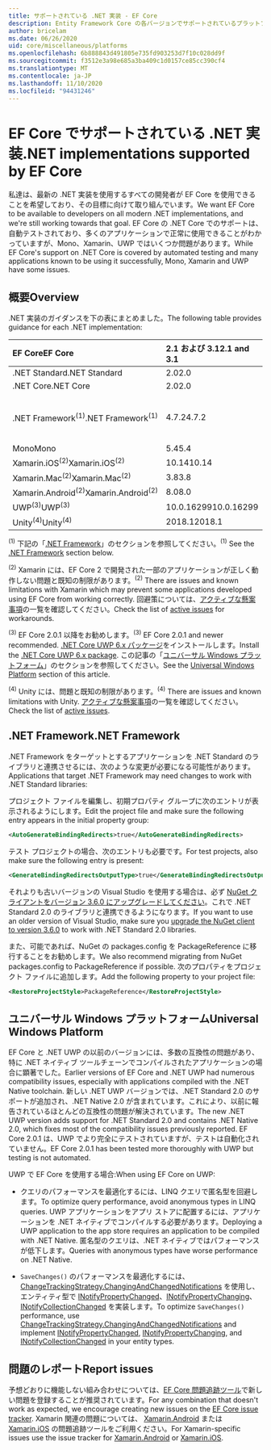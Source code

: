 ```yaml
---
title: サポートされている .NET 実装 - EF Core
description: Entity Framework Core の各バージョンでサポートされているプラットフォームに関する情報
author: bricelam
ms.date: 06/26/2020
uid: core/miscellaneous/platforms
ms.openlocfilehash: 6b888843d491805e735fd903253d7f10c028dd9f
ms.sourcegitcommit: f3512e3a98e685a3ba409c1d0157ce85cc390cf4
ms.translationtype: MT
ms.contentlocale: ja-JP
ms.lasthandoff: 11/10/2020
ms.locfileid: "94431246"
---
```

# <a name="net-implementations-supported-by-ef-core"></a><span data-ttu-id="20bf9-103">EF Core でサポートされている .NET 実装</span><span class="sxs-lookup"><span data-stu-id="20bf9-103">.NET implementations supported by EF Core</span></span>

<span data-ttu-id="20bf9-104">私達は、最新の .NET 実装を使用するすべての開発者が EF Core を使用できることを希望しており、その目標に向けて取り組んでいます。</span><span class="sxs-lookup"><span data-stu-id="20bf9-104">We want EF Core to be available to developers on all modern .NET implementations, and we're still working towards that goal.</span></span> <span data-ttu-id="20bf9-105">EF Core の .NET Core でのサポートは、自動テストされており、多くのアプリケーションで正常に使用できることがわかっていますが、Mono、Xamarin、UWP ではいくつか問題があります。</span><span class="sxs-lookup"><span data-stu-id="20bf9-105">While EF Core's support on .NET Core is covered by automated testing and many applications known to be using it successfully, Mono, Xamarin and UWP have some issues.</span></span>

## <a name="overview"></a><span data-ttu-id="20bf9-106">概要</span><span class="sxs-lookup"><span data-stu-id="20bf9-106">Overview</span></span>

<span data-ttu-id="20bf9-107">.NET 実装のガイダンスを下の表にまとめました。</span><span class="sxs-lookup"><span data-stu-id="20bf9-107">The following table provides guidance for each .NET implementation:</span></span>

| <span data-ttu-id="20bf9-108">EF Core</span><span class="sxs-lookup"><span data-stu-id="20bf9-108">EF Core</span></span>                       | <span data-ttu-id="20bf9-109">2.1 および 3.1</span><span class="sxs-lookup"><span data-stu-id="20bf9-109">2.1 and 3.1</span></span> | <span data-ttu-id="20bf9-110">5.0</span><span class="sxs-lookup"><span data-stu-id="20bf9-110">5.0</span></span>             |
|:------------------------------|:------------|:----------------|
| <span data-ttu-id="20bf9-111">.NET Standard</span><span class="sxs-lookup"><span data-stu-id="20bf9-111">.NET Standard</span></span>                 | <span data-ttu-id="20bf9-112">2.0</span><span class="sxs-lookup"><span data-stu-id="20bf9-112">2.0</span></span>         | <span data-ttu-id="20bf9-113">2.1</span><span class="sxs-lookup"><span data-stu-id="20bf9-113">2.1</span></span>             |
| <span data-ttu-id="20bf9-114">.NET Core</span><span class="sxs-lookup"><span data-stu-id="20bf9-114">.NET Core</span></span>                     | <span data-ttu-id="20bf9-115">2.0</span><span class="sxs-lookup"><span data-stu-id="20bf9-115">2.0</span></span>         | <span data-ttu-id="20bf9-116">3.0</span><span class="sxs-lookup"><span data-stu-id="20bf9-116">3.0</span></span>             |
| <span data-ttu-id="20bf9-117">.NET Framework<sup>(1)</sup></span><span class="sxs-lookup"><span data-stu-id="20bf9-117">.NET Framework<sup>(1)</sup></span></span>  | <span data-ttu-id="20bf9-118">4.7.2</span><span class="sxs-lookup"><span data-stu-id="20bf9-118">4.7.2</span></span>       | <span data-ttu-id="20bf9-119">(サポートされていません)</span><span class="sxs-lookup"><span data-stu-id="20bf9-119">(not supported)</span></span> |
| <span data-ttu-id="20bf9-120">Mono</span><span class="sxs-lookup"><span data-stu-id="20bf9-120">Mono</span></span>                          | <span data-ttu-id="20bf9-121">5.4</span><span class="sxs-lookup"><span data-stu-id="20bf9-121">5.4</span></span>         | <span data-ttu-id="20bf9-122">6.4</span><span class="sxs-lookup"><span data-stu-id="20bf9-122">6.4</span></span>             |
| <span data-ttu-id="20bf9-123">Xamarin.iOS<sup>(2)</sup></span><span class="sxs-lookup"><span data-stu-id="20bf9-123">Xamarin.iOS<sup>(2)</sup></span></span>     | <span data-ttu-id="20bf9-124">10.14</span><span class="sxs-lookup"><span data-stu-id="20bf9-124">10.14</span></span>       | <span data-ttu-id="20bf9-125">12.16</span><span class="sxs-lookup"><span data-stu-id="20bf9-125">12.16</span></span>           |
| <span data-ttu-id="20bf9-126">Xamarin.Mac<sup>(2)</sup></span><span class="sxs-lookup"><span data-stu-id="20bf9-126">Xamarin.Mac<sup>(2)</sup></span></span>     | <span data-ttu-id="20bf9-127">3.8</span><span class="sxs-lookup"><span data-stu-id="20bf9-127">3.8</span></span>         | <span data-ttu-id="20bf9-128">5.16</span><span class="sxs-lookup"><span data-stu-id="20bf9-128">5.16</span></span>            |
| <span data-ttu-id="20bf9-129">Xamarin.Android<sup>(2)</sup></span><span class="sxs-lookup"><span data-stu-id="20bf9-129">Xamarin.Android<sup>(2)</sup></span></span> | <span data-ttu-id="20bf9-130">8.0</span><span class="sxs-lookup"><span data-stu-id="20bf9-130">8.0</span></span>         | <span data-ttu-id="20bf9-131">10.0</span><span class="sxs-lookup"><span data-stu-id="20bf9-131">10.0</span></span>            |
| <span data-ttu-id="20bf9-132">UWP<sup>(3)</sup></span><span class="sxs-lookup"><span data-stu-id="20bf9-132">UWP<sup>(3)</sup></span></span>             | <span data-ttu-id="20bf9-133">10.0.16299</span><span class="sxs-lookup"><span data-stu-id="20bf9-133">10.0.16299</span></span>  | <span data-ttu-id="20bf9-134">TBD</span><span class="sxs-lookup"><span data-stu-id="20bf9-134">TBD</span></span>             |
| <span data-ttu-id="20bf9-135">Unity<sup>(4)</sup></span><span class="sxs-lookup"><span data-stu-id="20bf9-135">Unity<sup>(4)</sup></span></span>           | <span data-ttu-id="20bf9-136">2018.1</span><span class="sxs-lookup"><span data-stu-id="20bf9-136">2018.1</span></span>      | <span data-ttu-id="20bf9-137">TBD</span><span class="sxs-lookup"><span data-stu-id="20bf9-137">TBD</span></span>             |

<span data-ttu-id="20bf9-138"><sup>(1)</sup> 下記の「[.NET Framework](#net-framework)」のセクションを参照してください。</span><span class="sxs-lookup"><span data-stu-id="20bf9-138"><sup>(1)</sup> See the [.NET Framework](#net-framework) section below.</span></span>

<span data-ttu-id="20bf9-139"><sup>(2)</sup> Xamarin には、EF Core 2 で開発された一部のアプリケーションが正しく動作しない問題と既知の制限があります。</span><span class="sxs-lookup"><span data-stu-id="20bf9-139"><sup>(2)</sup> There are issues and known limitations with Xamarin which may prevent some applications developed using EF Core from working correctly.</span></span> <span data-ttu-id="20bf9-140">回避策については、[アクティブな懸案事項](https://github.com/dotnet/efcore/issues?q=is%3Aopen+is%3Aissue+label%3Aarea-xamarin)の一覧を確認してください。</span><span class="sxs-lookup"><span data-stu-id="20bf9-140">Check the list of [active issues](https://github.com/dotnet/efcore/issues?q=is%3Aopen+is%3Aissue+label%3Aarea-xamarin) for workarounds.</span></span>

<span data-ttu-id="20bf9-141"><sup>(3)</sup> EF Core 2.0.1 以降をお勧めします。</span><span class="sxs-lookup"><span data-stu-id="20bf9-141"><sup>(3)</sup> EF Core 2.0.1 and newer recommended.</span></span> <span data-ttu-id="20bf9-142">[.NET Core UWP 6.x パッケージ](https://www.nuget.org/packages/Microsoft.NETCore.UniversalWindowsPlatform/)をインストールします。</span><span class="sxs-lookup"><span data-stu-id="20bf9-142">Install the [.NET Core UWP 6.x package](https://www.nuget.org/packages/Microsoft.NETCore.UniversalWindowsPlatform/).</span></span> <span data-ttu-id="20bf9-143">この記事の「[ユニバーサル Windows プラットフォーム](#universal-windows-platform)」のセクションを参照してください。</span><span class="sxs-lookup"><span data-stu-id="20bf9-143">See the [Universal Windows Platform](#universal-windows-platform) section of this article.</span></span>

<span data-ttu-id="20bf9-144"><sup>(4)</sup> Unity には、問題と既知の制限があります。</span><span class="sxs-lookup"><span data-stu-id="20bf9-144"><sup>(4)</sup> There are issues and known limitations with Unity.</span></span> <span data-ttu-id="20bf9-145">[アクティブな懸案事項](https://github.com/dotnet/efcore/issues?q=is%3Aopen+is%3Aissue+label%3Aarea-unity)の一覧を確認してください。</span><span class="sxs-lookup"><span data-stu-id="20bf9-145">Check the list of [active issues](https://github.com/dotnet/efcore/issues?q=is%3Aopen+is%3Aissue+label%3Aarea-unity).</span></span>

## <a name="net-framework"></a><span data-ttu-id="20bf9-146">.NET Framework</span><span class="sxs-lookup"><span data-stu-id="20bf9-146">.NET Framework</span></span>

<span data-ttu-id="20bf9-147">.NET Framework をターゲットとするアプリケーションを .NET Standard のライブラリと連携させるには、次のような変更が必要になる可能性があります。</span><span class="sxs-lookup"><span data-stu-id="20bf9-147">Applications that target .NET Framework may need changes to work with .NET Standard libraries:</span></span>

<span data-ttu-id="20bf9-148">プロジェクト ファイルを編集し、初期プロパティ グループに次のエントリが表示されるようにします。</span><span class="sxs-lookup"><span data-stu-id="20bf9-148">Edit the project file and make sure the following entry appears in the initial property group:</span></span>

```xml
<AutoGenerateBindingRedirects>true</AutoGenerateBindingRedirects>
```

<span data-ttu-id="20bf9-149">テスト プロジェクトの場合、次のエントリも必要です。</span><span class="sxs-lookup"><span data-stu-id="20bf9-149">For test projects, also make sure the following entry is present:</span></span>

```xml
<GenerateBindingRedirectsOutputType>true</GenerateBindingRedirectsOutputType>
```

<span data-ttu-id="20bf9-150">それよりも古いバージョンの Visual Studio を使用する場合は、必ず [NuGet クライアントをバージョン 3.6.0 にアップグレードしてください](https://www.nuget.org/downloads)。これで .NET Standard 2.0 のライブラリと連携できるようになります。</span><span class="sxs-lookup"><span data-stu-id="20bf9-150">If you want to use an older version of Visual Studio, make sure you [upgrade the NuGet client to version 3.6.0](https://www.nuget.org/downloads) to work with .NET Standard 2.0 libraries.</span></span>

<span data-ttu-id="20bf9-151">また、可能であれば、NuGet の packages.config を PackageReference に移行することをお勧めします。</span><span class="sxs-lookup"><span data-stu-id="20bf9-151">We also recommend migrating from NuGet packages.config to PackageReference if possible.</span></span> <span data-ttu-id="20bf9-152">次のプロパティをプロジェクト ファイルに追加します。</span><span class="sxs-lookup"><span data-stu-id="20bf9-152">Add the following property to your project file:</span></span>

```xml
<RestoreProjectStyle>PackageReference</RestoreProjectStyle>
```

## <a name="universal-windows-platform"></a><span data-ttu-id="20bf9-153">ユニバーサル Windows プラットフォーム</span><span class="sxs-lookup"><span data-stu-id="20bf9-153">Universal Windows Platform</span></span>

<span data-ttu-id="20bf9-154">EF Core と .NET UWP の以前のバージョンには、多数の互換性の問題があり、特に .NET ネイティブ ツールチェーンでコンパイルされたアプリケーションの場合に顕著でした。</span><span class="sxs-lookup"><span data-stu-id="20bf9-154">Earlier versions of EF Core and .NET UWP had numerous compatibility issues, especially with applications compiled with the .NET Native toolchain.</span></span> <span data-ttu-id="20bf9-155">新しい .NET UWP バージョンでは、.NET Standard 2.0 のサポートが追加され、.NET Native 2.0 が含まれています。これにより、以前に報告されているほとんどの互換性の問題が解決されています。</span><span class="sxs-lookup"><span data-stu-id="20bf9-155">The new .NET UWP version adds support for .NET Standard 2.0 and contains .NET Native 2.0, which fixes most of the compatibility issues previously reported.</span></span> <span data-ttu-id="20bf9-156">EF Core 2.0.1 は、UWP でより完全にテストされていますが、テストは自動化されていません。</span><span class="sxs-lookup"><span data-stu-id="20bf9-156">EF Core 2.0.1 has been tested more thoroughly with UWP but testing is not automated.</span></span>

<span data-ttu-id="20bf9-157">UWP で EF Core を使用する場合:</span><span class="sxs-lookup"><span data-stu-id="20bf9-157">When using EF Core on UWP:</span></span>

* <span data-ttu-id="20bf9-158">クエリのパフォーマンスを最適化するには、LINQ クエリで匿名型を回避します。</span><span class="sxs-lookup"><span data-stu-id="20bf9-158">To optimize query performance, avoid anonymous types in LINQ queries.</span></span> <span data-ttu-id="20bf9-159">UWP アプリケーションをアプリ ストアに配置するには、アプリケーションを .NET ネイティブでコンパイルする必要があります。</span><span class="sxs-lookup"><span data-stu-id="20bf9-159">Deploying a UWP application to the app store requires an application to be compiled with .NET Native.</span></span> <span data-ttu-id="20bf9-160">匿名型のクエリは、.NET ネイティブではパフォーマンスが低下します。</span><span class="sxs-lookup"><span data-stu-id="20bf9-160">Queries with anonymous types have worse performance on .NET Native.</span></span>

* <span data-ttu-id="20bf9-161">`SaveChanges()` のパフォーマンスを最適化するには、[ChangeTrackingStrategy.ChangingAndChangedNotifications](/dotnet/api/microsoft.entityframeworkcore.changetrackingstrategy) を使用し、エンティティ型で [INotifyPropertyChanged](https://msdn.microsoft.com/library/system.componentmodel.inotifypropertychanged.aspx)、[INotifyPropertyChanging](https://msdn.microsoft.com/library/system.componentmodel.inotifypropertychanging.aspx)、[INotifyCollectionChanged](https://msdn.microsoft.com/library/system.collections.specialized.inotifycollectionchanged.aspx) を実装します。</span><span class="sxs-lookup"><span data-stu-id="20bf9-161">To optimize `SaveChanges()` performance, use [ChangeTrackingStrategy.ChangingAndChangedNotifications](/dotnet/api/microsoft.entityframeworkcore.changetrackingstrategy) and implement [INotifyPropertyChanged](https://msdn.microsoft.com/library/system.componentmodel.inotifypropertychanged.aspx), [INotifyPropertyChanging](https://msdn.microsoft.com/library/system.componentmodel.inotifypropertychanging.aspx), and [INotifyCollectionChanged](https://msdn.microsoft.com/library/system.collections.specialized.inotifycollectionchanged.aspx) in your entity types.</span></span>

## <a name="report-issues"></a><span data-ttu-id="20bf9-162">問題のレポート</span><span class="sxs-lookup"><span data-stu-id="20bf9-162">Report issues</span></span>

<span data-ttu-id="20bf9-163">予想どおりに機能しない組み合わせについては、[EF Core 問題追跡ツール](https://github.com/dotnet/efcore/issues/new)で新しい問題を登録することが推奨されています。</span><span class="sxs-lookup"><span data-stu-id="20bf9-163">For any combination that doesn't work as expected, we encourage creating new issues on the [EF Core issue tracker](https://github.com/dotnet/efcore/issues/new).</span></span> <span data-ttu-id="20bf9-164">Xamarin 関連の問題については、 [Xamarin.Android](https://github.com/xamarin/xamarin-android/issues/new) または [Xamarin.iOS](https://github.com/xamarin/xamarin-macios/issues/new) の問題追跡ツールをご利用ください。</span><span class="sxs-lookup"><span data-stu-id="20bf9-164">For Xamarin-specific issues use the issue tracker for [Xamarin.Android](https://github.com/xamarin/xamarin-android/issues/new) or [Xamarin.iOS](https://github.com/xamarin/xamarin-macios/issues/new).</span></span>
